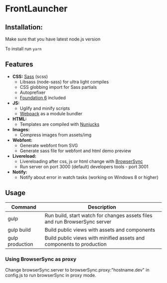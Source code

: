 # FrontLauncher
## Installation:

Make sure that you have latest node.js version
<p>To install run
  <code>yarn</code>
</p>


## Features
- **CSS:** [Sass](http://sass-lang.com/) (scss)
  - Libsass (node-sass) for ultra light compiles
  - CSS globbing import for Sass partials
  - Autoprefixer
  - [Foundation 6](http://foundation.zurb.com/sites/docs/) included
- **JS:**
  - Uglify and minify scripts
  - [Webpack](https://webpack.github.io/) as a module bundler
- **HTML:**
  - Templates are compiled with [Nunjucks](https://mozilla.github.io/nunjucks/)
- **Images:**
  - Compress images from assets/img
- **Webfont:**
  - Generate webfont from SVG
  - Generate sass file for webfont and html demo preview 
- **Livereload:**
  - Livereloading after css, js or html change with [BrowserSync](http://www.browsersync.io/)
  - Run server on port 3000 (default) developers tools - port 3001
- **Notify:**
  - Notify about error in watch tasks (working on Windows 8 or higher)


## Usage

| Command          | Description                                                                                                                     |
|------------------|---------------------------------------------------------------------------------------------------------------------------------|
| gulp             | Run build, start watch for changes assets files and run BrowserSync server                                                      |
| gulp build       | Build public views with assets and components                                                                                   |
| gulp production  | Build public views with minified assets and components to production                                                            |


### Using BrowserSync as proxy

Change browserSync.server to browserSync.proxy:"hostname.dev" in config.js to run browserSync in proxy mode.